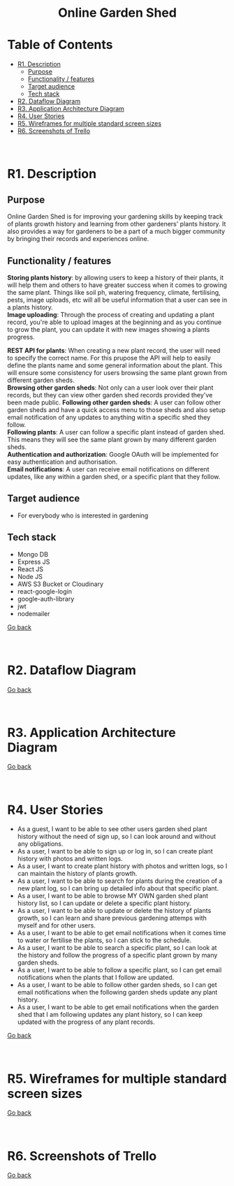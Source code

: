 <h1 align="center"> Online Garden Shed
</h1>

# Table of Contents

* [R1. Description](#R1.-Description)
  * [Purpose](#Purpose)
  * [Functionality / features](#Functionality-/-features)
  * [Target audience](#Target-audience)
  * [Tech stack](#Tech-stack)
* [R2. Dataflow Diagram](#R2.-Dataflow-Diagram)
* [R3. Application Architecture Diagram](#R3.-Application-Architecture-Diagram)
* [R4. User Stories](#R4.-User-Stories)
* [R5. Wireframes for multiple standard screen sizes](#R5.-Wireframes-for-multiple-standard-screen-sizes)
* [R6. Screenshots of Trello](#R6.-Screenshots-of-Trello)
<br /><br /><br />

# R1. Description
## Purpose
Online Garden Shed is for improving your gardening skills by keeping track of plants growth history and learning from other gardeners' plants history. It also provides a way for gardeners to be a part of a much bigger community by bringing their records and experiences online.

## Functionality / features
**Storing plants history**: by allowing users to keep a history of their plants, it will help them and others to have greater success when it comes to growing the same plant. Things like soil ph, watering frequency, climate, fertilising, pests, image uploads, etc will all be useful information that a user can see in a plants history.<br />
**Image uploading**: Through the process of creating and updating a plant record, you're able to upload images at the beginning and as you continue to grow the plant, you can update it with new images showing a plants progress.<br />

**REST API for plants**: When creating a new plant record, the user will need to specify the correct name. For this prupose the API will help to easily define the plants name and some general information about the plant. This will ensure some consistency for users browsing the same plant grown from different garden sheds.<br />
**Browsing other garden sheds**: Not only can a user look over their plant records, but they can view other garden shed records provided they've been made public. 
**Following other garden sheds**: A user can follow other garden sheds and have a quick access menu to those sheds and also setup email notification of any updates to anything witin a specific shed they follow.<br />
**Following plants**: A user can follow a specific plant instead of garden shed. This means they will see the same plant grown by many different garden sheds.<br />
**Authentication and authorization**: Google OAuth will be implemented for easy authentication and authorisation.<br />
**Email notifications**: A user can receive email notifications on different updates, like any within a garden shed, or a specific plant that they follow. 


## Target audience
* For everybody who is interested in gardening

## Tech stack
* Mongo DB
* Express JS
* React JS
* Node JS
* AWS S3 Bucket or Cloudinary
* react-google-login
* google-auth-library
* jwt
* nodemailer

[Go back](#table-of-contents)<br /><br /><br />

# R2. Dataflow Diagram


[Go back](#table-of-contents)<br /><br /><br />

# R3. Application Architecture Diagram


[Go back](#table-of-contents)<br /><br /><br />

# R4. User Stories
* As a guest, I want to be able to see other users garden shed plant history without the need of sign up, so I can look around and without any obligations.
* As a user, I want to be able to sign up or log in, so I can create plant history with photos and written logs.
* As a user, I want to create plant history with photos and written logs, so I can maintain the history of plants growth.
* As a user, I want to be able to search for plants during the creation of a new plant log, so I can bring up detailed info about that specific plant.
* As a user, I want to be able to browse MY OWN garden shed plant history list, so I can update or delete a specific plant history.
* As a user, I want to be able to update or delete the history of plants growth, so I can learn and share previous gardening attemps with myself and for other users.
* As a user, I want to be able to get email notifications when it comes time to water or fertilise the plants, so I can stick to the schedule.
* As a user, I want to be able to search a specific plant, so I can look at the history and follow the progress of a specific plant grown by many garden sheds.
* As a user, I want to be able to follow a specific plant, so I can get email notifications when the plants that I follow are updated.
* As a user, I want to be able to follow other garden sheds, so I can get email notifications when the following garden sheds update any plant history.
* As a user, I want to be able to get email notifications when the garden shed that I am following updates any plant history, so I can keep updated with the progress of any plant records.


[Go back](#table-of-contents)<br /><br /><br />

# R5. Wireframes for multiple standard screen sizes


[Go back](#table-of-contents)<br /><br /><br />

# R6. Screenshots of Trello


[Go back](#table-of-contents)<br /><br /><br />
